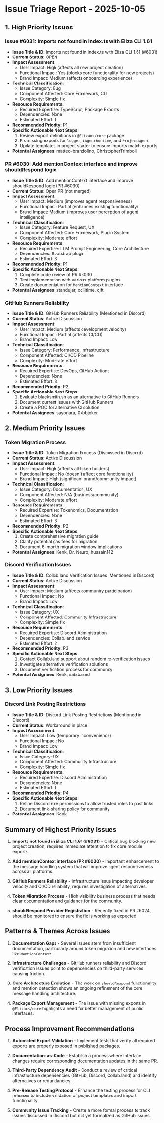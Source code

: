 # Issue Triage Report - 2025-10-05

## 1. High Priority Issues

### Issue #6031: Imports not found in index.ts with Eliza CLI 1.61
- **Issue Title & ID**: Imports not found in index.ts with Eliza CLI 1.61 (#6031)
- **Current Status**: OPEN
- **Impact Assessment**:
  - User Impact: High (affects all new project creation)
  - Functional Impact: Yes (blocks core functionality for new projects)
  - Brand Impact: Medium (affects onboarding experience)
- **Technical Classification**:
  - Issue Category: Bug
  - Component Affected: Core Framework, CLI
  - Complexity: Simple fix
- **Resource Requirements**:
  - Required Expertise: TypeScript, Package Exports
  - Dependencies: None
  - Estimated Effort: 1
- **Recommended Priority**: P1
- **Specific Actionable Next Steps**: 
  1. Review export definitions in `@Elizaos/core` package
  2. Fix missing exports for `logger`, `IAgentRuntime`, and `ProjectAgent`
  3. Update templates in project starter to ensure imports match exports
- **Potential Assignees**: matteo-brandolino, ChristopherTrimboli

### PR #6030: Add mentionContext interface and improve shouldRespond logic
- **Issue Title & ID**: Add mentionContext interface and improve shouldRespond logic (PR #6030)
- **Current Status**: Open PR (not merged)
- **Impact Assessment**:
  - User Impact: Medium (improves agent responsiveness)
  - Functional Impact: Partial (enhances existing functionality)
  - Brand Impact: Medium (improves user perception of agent intelligence)
- **Technical Classification**:
  - Issue Category: Feature Request, UX
  - Component Affected: Core Framework, Plugin System
  - Complexity: Moderate effort
- **Resource Requirements**:
  - Required Expertise: LLM Prompt Engineering, Core Architecture
  - Dependencies: Bootstrap plugin
  - Estimated Effort: 3
- **Recommended Priority**: P1
- **Specific Actionable Next Steps**:
  1. Complete code review of PR #6030
  2. Test implementation with various platform plugins
  3. Create documentation for `MentionContext` interface
- **Potential Assignees**: standujar, odilitime, cjft

### GitHub Runners Reliability
- **Issue Title & ID**: GitHub Runners Reliability (Mentioned in Discord)
- **Current Status**: Active Discussion
- **Impact Assessment**:
  - User Impact: Medium (affects development velocity)
  - Functional Impact: Partial (affects CI/CD)
  - Brand Impact: Low
- **Technical Classification**:
  - Issue Category: Performance, Infrastructure
  - Component Affected: CI/CD Pipeline
  - Complexity: Moderate effort
- **Resource Requirements**:
  - Required Expertise: DevOps, GitHub Actions
  - Dependencies: None
  - Estimated Effort: 3
- **Recommended Priority**: P2
- **Specific Actionable Next Steps**:
  1. Evaluate blacksmith.sh as an alternative to GitHub Runners
  2. Document current issues with GitHub Runners
  3. Create a POC for alternative CI solution
- **Potential Assignees**: sayonara, 0xbbjoker

## 2. Medium Priority Issues

### Token Migration Process
- **Issue Title & ID**: Token Migration Process (Discussed in Discord)
- **Current Status**: Active Discussion
- **Impact Assessment**:
  - User Impact: High (affects all token holders)
  - Functional Impact: No (doesn't affect core functionality)
  - Brand Impact: High (significant brand/community impact)
- **Technical Classification**:
  - Issue Category: Documentation, UX
  - Component Affected: N/A (business/community)
  - Complexity: Moderate effort
- **Resource Requirements**:
  - Required Expertise: Tokenomics, Documentation
  - Dependencies: None
  - Estimated Effort: 3
- **Recommended Priority**: P2
- **Specific Actionable Next Steps**:
  1. Create comprehensive migration guide
  2. Clarify potential gas fees for migration
  3. Document 6-month migration window implications
- **Potential Assignees**: Kenk, Dr. Neuro, hussain142

### Discord Verification Issues
- **Issue Title & ID**: Collab.land Verification Issues (Mentioned in Discord)
- **Current Status**: Active Discussion
- **Impact Assessment**:
  - User Impact: Medium (affects community participation)
  - Functional Impact: No
  - Brand Impact: Low
- **Technical Classification**:
  - Issue Category: UX
  - Component Affected: Community Infrastructure
  - Complexity: Simple fix
- **Resource Requirements**:
  - Required Expertise: Discord Administration
  - Dependencies: Collab.land service
  - Estimated Effort: 2
- **Recommended Priority**: P3
- **Specific Actionable Next Steps**:
  1. Contact Collab.land support about random re-verification issues
  2. Investigate alternative verification solutions
  3. Document verification process for community
- **Potential Assignees**: Kenk, satsbased

## 3. Low Priority Issues

### Discord Link Posting Restrictions
- **Issue Title & ID**: Discord Link Posting Restrictions (Mentioned in Discord)
- **Current Status**: Workaround in place
- **Impact Assessment**:
  - User Impact: Low (temporary inconvenience)
  - Functional Impact: No
  - Brand Impact: Low
- **Technical Classification**:
  - Issue Category: UX
  - Component Affected: Community Infrastructure
  - Complexity: Simple fix
- **Resource Requirements**:
  - Required Expertise: Discord Administration
  - Dependencies: None
  - Estimated Effort: 1
- **Recommended Priority**: P4
- **Specific Actionable Next Steps**:
  1. Refine Discord role permissions to allow trusted roles to post links
  2. Document link-sharing policy for community
- **Potential Assignees**: Kenk

## Summary of Highest Priority Issues

1. **Imports not found in Eliza CLI 1.61 (#6031)** - Critical bug blocking new project creation, requires immediate attention to fix core module exports.

2. **Add mentionContext interface (PR #6030)** - Important enhancement to the message handling system that will improve agent responsiveness across all platforms.

3. **GitHub Runners Reliability** - Infrastructure issue impacting developer velocity and CI/CD reliability, requires investigation of alternatives.

4. **Token Migration Process** - High visibility business process that needs clear documentation and guidance for the community.

5. **shouldRespond Provider Registration** - Recently fixed in PR #6024, should be monitored to ensure the fix is working as expected.

## Patterns & Themes Across Issues

1. **Documentation Gaps** - Several issues stem from insufficient documentation, particularly around token migration and new interfaces like `MentionContext`.

2. **Infrastructure Challenges** - GitHub runners reliability and Discord verification issues point to dependencies on third-party services causing friction.

3. **Core Architecture Evolution** - The work on `shouldRespond` functionality and mention detection shows an ongoing refinement of the core message handling architecture.

4. **Package Export Management** - The issue with missing exports in `@Elizaos/core` highlights a need for better management of public interfaces.

## Process Improvement Recommendations

1. **Automated Export Validation** - Implement tests that verify all required exports are properly exposed in published packages.

2. **Documentation-as-Code** - Establish a process where interface changes require corresponding documentation updates in the same PR.

3. **Third-Party Dependency Audit** - Conduct a review of critical infrastructure dependencies (GitHub, Discord, Collab.land) and identify alternatives or redundancies.

4. **Pre-Release Testing Protocol** - Enhance the testing process for CLI releases to include validation of project templates and import functionality.

5. **Community Issue Tracking** - Create a more formal process to track issues discussed in Discord but not yet formalized as GitHub issues.